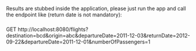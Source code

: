 Results are stubbed inside the application, please just run the app and call the endpoint like (return date is not mandatory):

###
GET http://localhost:8080/flights?destination=bcd&origin=abc&departureDate=2011-12-03&returnDate=2012-09-22&departureDate=2011-12-01&numberOfPassengers=1
